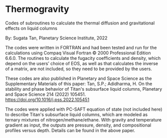 # Thermogravity
Codes of subroutines to calculate the thermal diffusion and gravitational effects on liquid columns

By: Sugata Tan, Planetary Science Institute, 2022

The codes were written in FORTRAN and had been tested and run for the calculations using Compaq Visual Fortran © 2000 Professional Edition 6.6.0. The routines to calculate the fugacity coefficients and density, which depend on the users’ choice of EOS, as well as that calculates the inverse of a matrix, are not included, so they need to be provided by the users.

These codes are also published in Planetary and Space Science as the Supplementary Materials of this paper: Tan, S.P.; Adidharma, H. On the stability and phase behavior of Titan's subsurface liquid columns, Planetary and Space Science 214 (2022) 105451. https://doi.org/10.1016/j.pss.2022.105451

The codes were applied with PC-SAFT equation of state (not included here) to describe Titan's subsurface liquid columns, which are modeled as ternary mixtures of nitrogen/methane/ethane. With gravity and temperature gradient as input, the outputs are pressure, density, and compositional profiles versus depth. Details can be found in the above paper.
